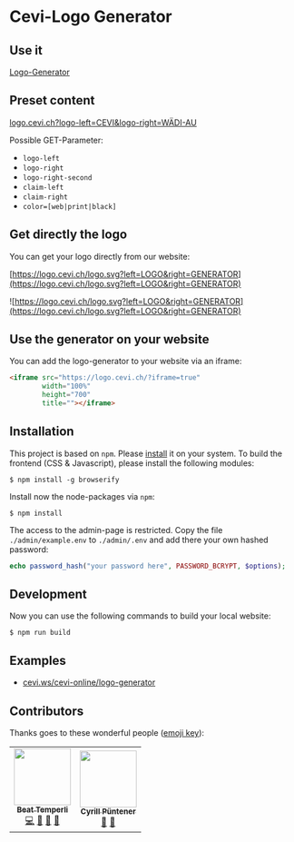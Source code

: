 # Cevi-Logo Generator

## Use it

[Logo-Generator](https://logo.cevi.ch)

## Preset content

[logo.cevi.ch?logo-left=CEVI&logo-right=WÄDI-AU](https://logo.cevi.ch?logo-left=CEVI&logo-right=WÄDI-AU&claim-left=FREUNDE&claim-right=%20FÜRS%20LEBEN)

Possible GET-Parameter:
- `logo-left`
- `logo-right`
- `logo-right-second`
- `claim-left`
- `claim-right`
- `color=[web|print|black]`

## Get directly the logo

You can get your logo directly from our website:

[https://logo.cevi.ch/logo.svg?left=LOGO&right=GENERATOR](https://logo.cevi.ch/logo.svg?left=LOGO&right=GENERATOR)

![https://logo.cevi.ch/logo.svg?left=LOGO&right=GENERATOR](https://logo.cevi.ch/logo.svg?left=LOGO&right=GENERATOR)

## Use the generator on your website

You can add the logo-generator to your website via an iframe:

```html
<iframe src="https://logo.cevi.ch/?iframe=true"
        width="100%"
        height="700"
        title=""></iframe>
```


## Installation

This project is based on `npm`. Please [install](https://www.npmjs.com/get-npm) it on your system.
To build the frontend (CSS & Javascript), please install the following modules:

```shell script
$ npm install -g browserify
```

Install now the node-packages via `npm`:

```shell script
$ npm install
```

The access to the admin-page is restricted. Copy the file `./admin/example.env` to `./admin/.env` and add there your own hashed password:

```php
echo password_hash("your password here", PASSWORD_BCRYPT, $options);
```

## Development

Now you can use the following commands to build your local website:

```shell script
$ npm run build
```


## Examples

- [cevi.ws/cevi-online/logo-generator](https://www.cevi.ws/cevi-online/logo-generator)


## Contributors

Thanks goes to these wonderful people ([emoji key](https://allcontributors.org/docs/en/emoji-key)):

<!-- ALL-CONTRIBUTORS-LIST:START - Do not remove or modify this section -->
<!-- prettier-ignore-start -->
<!-- markdownlint-disable -->
<table>
  <tr>
    <td align="center"><a href="https://github.com/btemperli"><img src="https://avatars.githubusercontent.com/u/3005632?v=4?s=100" width="100px;" alt=""/><br /><sub><b>Beat Temperli</b></sub></a><br /><a href="https://github.com/cevi/logo-generator/commits?author=btemperli" title="Code">💻</a> <a href="https://github.com/cevi/logo-generator/commits?author=btemperli" title="Documentation">📖</a> <a href="https://github.com/cevi/logo-generator/issues?q=author%3Abtemperli" title="Ideas, Planning, & Feedback">🤔</a> <a href="https://github.com/cevi/logo-generator/issues?q=author%3Abtemperli" title="Maintenance">🚧</a></td>
    <td align="center"><a href="https://github.com/wp99cp"><img src="https://avatars.githubusercontent.com/u/34008738?v=4?s=100" width="100px;" alt=""/><br /><sub><b>Cyrill Püntener</b></sub></a><br /><a href="https://github.com/cevi/logo-generator/issues?q=author%3Awp99cp" title="Ideas, Planning, & Feedback">🤔</a> <a href="https://github.com/cevi/logo-generator/issues?q=author%3Awp99cp" title="Reported a bug">🐛</a></td>
  </tr>
</table>

<!-- markdownlint-restore -->
<!-- prettier-ignore-end -->

<!-- ALL-CONTRIBUTORS-LIST:END -->

<!-- Updating Contributors -->
<!-- How to add new contributors: `./node_modules/.bin/all-contributors add github-user code,doc,maintenance,ideas,error` -->
<!-- How to refresh the current list: `./node_modules/.bin/all-contributors generate` -->
<!-- see more: https://allcontributors.org/docs/en/cli/overview -->
